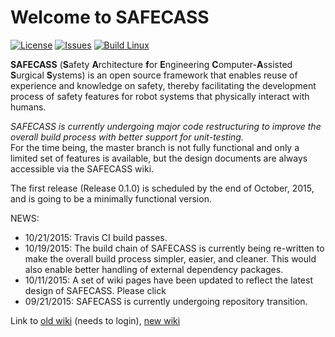 # Welcome to SAFECASS

[![License](https://img.shields.io/github/license/safecass/safecass.svg)](https://github.com/safecass/safecass/blob/master/LICENSE)
[![Issues](https://img.shields.io/github/issues/safecass/safecass.svg)](https://github.com/safecass/safecass/issues)
[![Build Linux](https://img.shields.io/travis/safecass/safecass.svg)](https://travis-ci.org/safecass/safecass)


**SAFECASS** (**S**afety **A**rchitecture **f**or **E**ngineering
**C**omputer-**A**ssisted **S**urgical **S**ystems) is an open source framework
that enables reuse of experience and knowledge on safety, thereby facilitating
the development process of safety features for robot systems that physically
interact with humans.

*SAFECASS is currently undergoing major code restructuring to improve the
overall build process with better support for unit-testing.*  
For the time being, the master branch is not fully functional and only a
limited set of features is available, but the design documents are always
accessible via the SAFECASS wiki.

The first release (Release 0.1.0) is scheduled by the end of October, 2015, and
is going to be a minimally functional version.

NEWS:
 * 10/21/2015: Travis CI build passes.
 * 10/19/2015: The build chain of SAFECASS is currently being re-written to
 make the overall build process simpler, easier, and cleaner.  This would also
 enable better handling of external dependency packages.
 * 10/11/2015: A set of wiki pages have been updated to reflect the latest
   design of SAFECASS.  Please click 
 * 09/21/2015: SAFECASS is currently undergoing repository transition.

Link to [old wiki](https://github.com/minyang/safecass/wiki) (needs to login), [new wiki](https://github.com/safecass/safecass/wiki)


